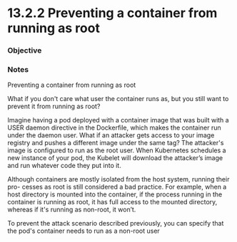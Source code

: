 # 13.2.2 Preventing a container from running as root

### Objective

### Notes
Preventing a container from running as root

What if you don't care what user the container runs as, but you still want to prevent it from running as root?

Imagine having a pod deployed with a container image that was built with a USER daemon directive in the Dockerfile, which makes the container run under the daemon user. What if an attacker gets access to your image registry and pushes a different image under the same tag? The attacker's image is configured to run as the root user. When Kubernetes schedules a new instance of your pod, the Kubelet will download the attacker’s image and run whatever code they put into it.

Although containers are mostly isolated from the host system, running their pro- cesses as root is still considered a bad practice. For example, when a host directory is mounted into the container, if the process running in the container is running as root, it has full access to the mounted directory, whereas if it's running as non-root, it won’t.

To prevent the attack scenario described previously, you can specify that the pod's container needs to run as a non-root user
